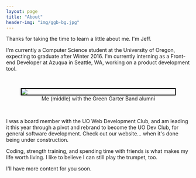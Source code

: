 ```yaml
---
layout: page
title: "About"
header-img: "img/ggb-bg.jpg"
---
```


Thanks for taking the time to learn a little about me. I'm Jeff.

I'm currently a Computer Science student at the University of Oregon, expecting to graduate after Winter 2016. I'm currently interning as a Front-end Developer at Azuqua in Seattle, WA, working on a product development tool.

<br>
<figure>
  <img src="{{site.url}}/img/dreamteam.jpg" style="border: 2px solid black; display: block; margin-left: auto; margin-right: auto;">
  <figcaption style="text-align: center;">Me (middle) with the Green Garter Band alumni</figcaption>
</figure>
<br>

I was a board member with the UO Web Development Club, and am leading it this year through a pivot and rebrand to become the UO Dev Club, for general software development. Check out our website... when it's done being under construction.

Coding, strength training, and spending time with friends is what makes my life worth living. I like to believe I can still play the trumpet, too.

I'll have more content for you soon. 